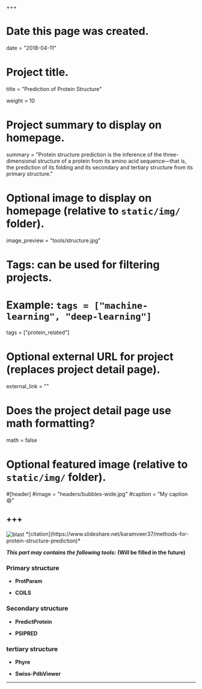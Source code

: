 +++
# Date this page was created.
date = "2018-04-11"

# Project title.
title = "Prediction of Protein Structure"

weight = 10
# Project summary to display on homepage.
summary = "Protein structure prediction is the inference of the three-dimensional structure of a protein from its amino acid sequence—that is, the prediction of its folding and its secondary and tertiary structure from its primary structure."

# Optional image to display on homepage (relative to `static/img/` folder).
image_preview = "tools/structure.jpg"

# Tags: can be used for filtering projects.
# Example: `tags = ["machine-learning", "deep-learning"]`
tags = ["protein_related"]

# Optional external URL for project (replaces project detail page).
external_link = ""


# Does the project detail page use math formatting?
math = false

# Optional featured image (relative to `static/img/` folder).
#[header]
#image = "headers/bubbles-wide.jpg"
#caption = "My caption :smile:"


+++
---
<img src="/img/tools/structure.jpg" alt="blast" align="center">
*[citation](https://www.slideshare.net/karamveer37/methods-for-protein-structure-prediction)*

***This part may contains the following tools:*** **(Will be filled in the future)**

### Primary structure

* **ProtParam**

* **COILS**

### Secondary structure

* **PredictProtein**

* **PSIPRED**

### tertiary structure

* **Phyre**

* **Swiss-PdbViewer**


---